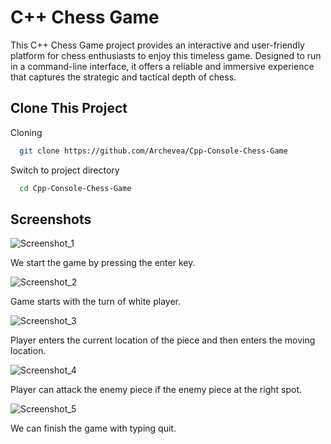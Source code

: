 # C++ Chess Game

This C++ Chess Game project provides an interactive and user-friendly platform for chess enthusiasts to enjoy this timeless game. Designed to run in a command-line interface, it offers a reliable and immersive experience that captures the strategic and tactical depth of chess.


## Clone This Project

Cloning

```bash
  git clone https://github.com/Archevea/Cpp-Console-Chess-Game
```

Switch to project directory

```bash
  cd Cpp-Console-Chess-Game
```


  
## Screenshots
![Screenshot_1](https://github.com/user-attachments/assets/0f70ed29-ed9b-421b-a39e-9c56494f51ab)

We start the game by pressing the enter key.

![Screenshot_2](https://github.com/user-attachments/assets/688461f4-0356-46d4-8309-94918eba8d0a)

Game starts with the turn of white player.

![Screenshot_3](https://github.com/user-attachments/assets/63059021-b700-4175-a4ea-2e464360d9bf)

Player enters the current location of the piece and then enters the moving location. 

![Screenshot_4](https://github.com/user-attachments/assets/4da864a9-ca8c-4dab-a53d-d7b95735260f)

Player can attack the enemy piece if the enemy piece at the right spot.

![Screenshot_5](https://github.com/user-attachments/assets/551ea5c2-8bb5-48ac-869c-c7adaf9bdbbe)

We can finish the game with typing quit. 
